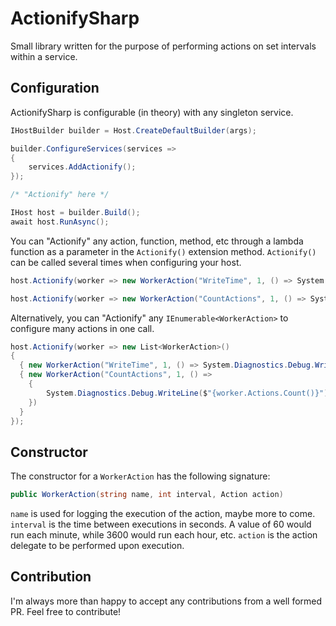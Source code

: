 # ActionifySharp
Small library written for the purpose of performing actions on set intervals within a service.

## Configuration
ActionifySharp is configurable (in theory) with any singleton service.
```cs
IHostBuilder builder = Host.CreateDefaultBuilder(args);

builder.ConfigureServices(services => 
{
    services.AddActionify();
});

/* "Actionify" here */

IHost host = builder.Build();
await host.RunAsync();

```
You can "Actionify" any action, function, method, etc through a lambda function as a parameter in the `Actionify()` extension method. `Actionify()` can be called several times when configuring your host.
```cs
host.Actionify(worker => new WorkerAction("WriteTime", 1, () => System.Diagnostics.Debug.WriteLine($"{DateTime.Now}")));

host.Actionify(worker => new WorkerAction("CountActions", 1, () => System.Diagnostics.Debug.WriteLine($"{worker.Actions.Count()}")));
```

Alternatively, you can "Actionify" any `IEnumerable<WorkerAction>` to configure many actions in one call.
```cs
host.Actionify(worker => new List<WorkerAction>()
{
  { new WorkerAction("WriteTime", 1, () => System.Diagnostics.Debug.WriteLine($"{DateTime.Now}")) },
  { new WorkerAction("CountActions", 1, () =>
    {
        System.Diagnostics.Debug.WriteLine($"{worker.Actions.Count()}");
    })
  }
});
```

## Constructor
The constructor for a `WorkerAction` has the following signature:

```cs
public WorkerAction(string name, int interval, Action action)
```

`name` is used for logging the execution of the action, maybe more to come.
`interval` is the time between executions in seconds. A value of 60 would run each minute, while 3600 would run each hour, etc.
`action` is the action delegate to be performed upon execution.

## Contribution
I'm always more than happy to accept any contributions from a well formed PR. Feel free to contribute!